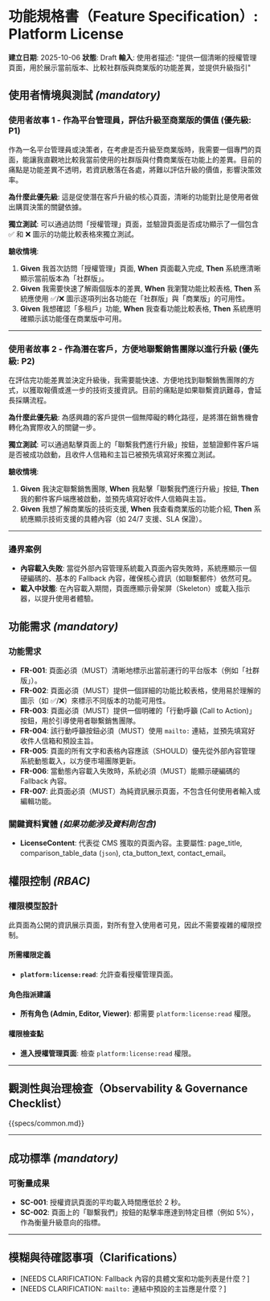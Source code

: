 # 功能規格書（Feature Specification）: Platform License

**建立日期**: 2025-10-06
**狀態**: Draft
**輸入**: 使用者描述: "提供一個清晰的授權管理頁面，用於展示當前版本、比較社群版與商業版的功能差異，並提供升級指引"

## 使用者情境與測試 *(mandatory)*

### 使用者故事 1 - 作為平台管理員，評估升級至商業版的價值 (優先級: P1)

作為一名平台管理員或決策者，在考慮是否升級至商業版時，我需要一個專門的頁面，能讓我直觀地比較我當前使用的社群版與付費商業版在功能上的差異。目前的痛點是功能差異不透明，若資訊散落在各處，將難以評估升級的價值，影響決策效率。

**為什麼此優先級**: 這是促使潛在客戶升級的核心頁面，清晰的功能對比是使用者做出購買決策的關鍵依據。

**獨立測試**: 可以通過訪問「授權管理」頁面，並驗證頁面是否成功顯示了一個包含 ✅ 和 ❌ 圖示的功能比較表格來獨立測試。

**驗收情境**:

1.  **Given** 我首次訪問「授權管理」頁面, **When** 頁面載入完成, **Then** 系統應清晰顯示當前版本為「社群版」。
2.  **Given** 我需要快速了解兩個版本的差異, **When** 我瀏覽功能比較表格, **Then** 系統應使用 ✅/❌ 圖示逐項列出各功能在「社群版」與「商業版」的可用性。
3.  **Given** 我想確認「多租戶」功能, **When** 我查看功能比較表格, **Then** 系統應明確顯示該功能僅在商業版中可用。

---

### 使用者故事 2 - 作為潛在客戶，方便地聯繫銷售團隊以進行升級 (優先級: P2)

在評估完功能差異並決定升級後，我需要能快速、方便地找到聯繫銷售團隊的方式，以獲取報價或進一步的技術支援資訊。目前的痛點是如果聯繫資訊難尋，會延長採購流程。

**為什麼此優先級**: 為感興趣的客戶提供一個無障礙的轉化路徑，是將潛在銷售機會轉化為實際收入的關鍵一步。

**獨立測試**: 可以通過點擊頁面上的「聯繫我們進行升級」按鈕，並驗證郵件客戶端是否被成功啟動，且收件人信箱和主旨已被預先填寫好來獨立測試。

**驗收情境**:

1.  **Given** 我決定聯繫銷售團隊, **When** 我點擊「聯繫我們進行升級」按鈕, **Then** 我的郵件客戶端應被啟動，並預先填寫好收件人信箱與主旨。
2.  **Given** 我想了解商業版的技術支援, **When** 我查看商業版的功能介紹, **Then** 系統應顯示技術支援的具體內容（如 24/7 支援、SLA 保證）。

---

### 邊界案例

- **內容載入失敗**: 當從外部內容管理系統載入頁面內容失敗時，系統應顯示一個硬編碼的、基本的 Fallback 內容，確保核心資訊（如聯繫郵件）依然可見。
- **載入中狀態**: 在內容載入期間，頁面應顯示骨架屏（Skeleton）或載入指示器，以提升使用者體驗。

## 功能需求 *(mandatory)*

### 功能需求

- **FR-001**: 頁面必須（MUST）清晰地標示出當前運行的平台版本（例如「社群版」）。
- **FR-002**: 頁面必須（MUST）提供一個詳細的功能比較表格，使用易於理解的圖示（如 ✅/❌）來標示不同版本的功能可用性。
- **FR-003**: 頁面必須（MUST）提供一個明確的「行動呼籲 (Call to Action)」按鈕，用於引導使用者聯繫銷售團隊。
- **FR-004**: 該行動呼籲按鈕必須（MUST）使用 `mailto:` 連結，並預先填寫好收件人信箱和預設主旨。
- **FR-005**: 頁面的所有文字和表格內容應該（SHOULD）優先從外部內容管理系統動態載入，以方便市場團隊更新。
- **FR-006**: 當動態內容載入失敗時，系統必須（MUST）能顯示硬編碼的 Fallback 內容。
- **FR-007**: 此頁面必須（MUST）為純資訊展示頁面，不包含任何使用者輸入或編輯功能。

### 關鍵資料實體 *(如果功能涉及資料則包含)*

- **LicenseContent**: 代表從 CMS 獲取的頁面內容。主要屬性: page_title, comparison_table_data (`json`), cta_button_text, contact_email。

## 權限控制 *(RBAC)*

### 權限模型設計

此頁面為公開的資訊展示頁面，對所有登入使用者可見，因此不需要複雜的權限控制。

#### 所需權限定義

- **`platform:license:read`**: 允許查看授權管理頁面。

#### 角色指派建議

- **所有角色 (Admin, Editor, Viewer)**: 都需要 `platform:license:read` 權限。

#### 權限檢查點

- **進入授權管理頁面**: 檢查 `platform:license:read` 權限。

---

## 觀測性與治理檢查（Observability & Governance Checklist）

{{specs/common.md}}

---

## 成功標準 *(mandatory)*

### 可衡量成果

- **SC-001**: 授權資訊頁面的平均載入時間應低於 2 秒。
- **SC-002**: 頁面上的「聯繫我們」按鈕的點擊率應達到特定目標（例如 5%），作為衡量升級意向的指標。

---

## 模糊與待確認事項（Clarifications）

- [NEEDS CLARIFICATION: Fallback 內容的具體文案和功能列表是什麼？]
- [NEEDS CLARIFICATION: `mailto:` 連結中預設的主旨應是什麼？]